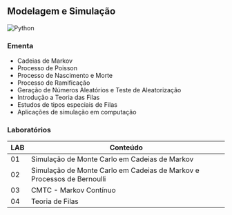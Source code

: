 ## Modelagem e Simulação
![Python](https://img.shields.io/badge/python-1E76B8?style=for-the-badge&logo=python&logoColor=white)

### Ementa
* Cadeias de Markov
* Processo de Poisson
* Processo de Nascimento e Morte
* Processo de Ramificação
* Geração de Números Aleatórios e Teste de Aleatorização
* Introdução a Teoria das Filas
* Estudos de tipos especiais de Filas
* Aplicações de simulação em computação 

### Laboratórios
| LAB | Conteúdo |
|-----|----------|
| 01 | Simulação de Monte Carlo em Cadeias de Markov |
| 02 | Simulação de Monte Carlo em Cadeias de Markov e Processos de Bernoulli |
| 03 | CMTC - Markov Contínuo |
| 04 | Teoria de Filas |
